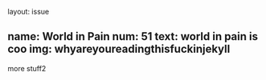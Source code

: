 
layout: issue

name: World in Pain
num: 51
text: world in pain is coo
img: whyareyoureadingthisfuckinjekyll
---
more stuff2